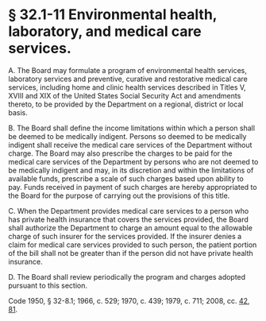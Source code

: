# § 32.1-11 Environmental health, laboratory, and medical care services.

<p>A. The Board may formulate a program of environmental health services, laboratory services and preventive, curative and restorative medical care services, including home and clinic health services described in Titles V, XVIII and XIX of the United States Social Security Act and amendments thereto, to be provided by the Department on a regional, district or local basis.</p><p>B. The Board shall define the income limitations within which a person shall be deemed to be medically indigent. Persons so deemed to be medically indigent shall receive the medical care services of the Department without charge. The Board may also prescribe the charges to be paid for the medical care services of the Department by persons who are not deemed to be medically indigent and may, in its discretion and within the limitations of available funds, prescribe a scale of such charges based upon ability to pay. Funds received in payment of such charges are hereby appropriated to the Board for the purpose of carrying out the provisions of this title.</p><p>C. When the Department provides medical care services to a person who has private health insurance that covers the services provided, the Board shall authorize the Department to charge an amount equal to the allowable charge of such insurer for the services provided. If the insurer denies a claim for medical care services provided to such person, the patient portion of the bill shall not be greater than if the person did not have private health insurance.</p><p>D. The Board shall review periodically the program and charges adopted pursuant to this section.</p><p>Code 1950, § 32-8.1; 1966, c. 529; 1970, c. 439; 1979, c. 711; 2008, cc. <a href='http://lis.virginia.gov/cgi-bin/legp604.exe?081+ful+CHAP0042'>42</a>, <a href='http://lis.virginia.gov/cgi-bin/legp604.exe?081+ful+CHAP0081'>81</a>.</p>